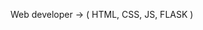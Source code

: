 Web developer -> ( HTML, CSS, JS, FLASK )


<!---
Whqat/Whqat is a ✨ special ✨ repository because its `README.md` (this file) appears on your GitHub profile.
You can click the Preview link to take a look at your changes.
--->
